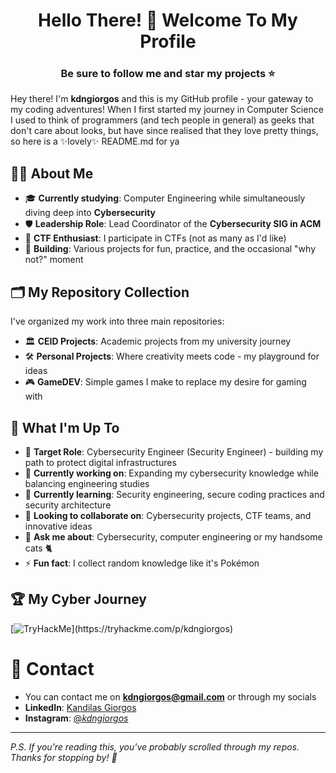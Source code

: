 <h1 align="center">Hello There! 👋 Welcome To My Profile</h1>
<h3 align="center">Be sure to follow me and star my projects ⭐</h3>

Hey there! I'm **kdngiorgos** and this is my GitHub profile - your gateway to my coding adventures! When I first started my journey in Computer Science I used to think of programmers (and tech people in general) as geeks that don't care about looks, but have since realised that they love pretty things, so here is a ✨lovely✨ README.md for ya 

## 🧑‍💻 About Me

- 🎓 **Currently studying**: Computer Engineering while simultaneously diving deep into **Cybersecurity**
- 🛡️ **Leadership Role**: Lead Coordinator of the **Cybersecurity SIG in ACM** 
- 🚩 **CTF Enthusiast**: I participate in CTFs (not as many as I'd like)
- 🔨 **Building**: Various projects for fun, practice, and the occasional "why not?" moment

## 🗂️ My Repository Collection

I've organized my work into three main repositories:

- 🏛️ **CEID Projects**: Academic projects from my university journey
- 🛠️ **Personal Projects**: Where creativity meets code - my playground for ideas
- 🎮 **GameDEV**: Simple games I make to replace my desire for gaming with

## 🌱 What I'm Up To

- 🎯 **Target Role**: Cybersecurity Engineer (Security Engineer) - building my path to protect digital infrastructures
- 🔭 **Currently working on**: Expanding my cybersecurity knowledge while balancing engineering studies
- 🌱 **Currently learning**: Security engineering, secure coding practices and security architecture
- 👯 **Looking to collaborate on**: Cybersecurity projects, CTF teams, and innovative ideas
- 💬 **Ask me about**: Cybersecurity, computer engineering or my handsome cats 🐈
- ⚡ **Fun fact**: I collect random knowledge like it's Pokémon

## 🏆 My Cyber Journey

[![TryHackMe]([https://tryhackme-badges.s3.amazonaws.com/kdngiorgos.png](https://tryhackme-badges.s3.amazonaws.com/kdngiorgos.png))](https://tryhackme.com/p/kdngiorgos)

# 💬 Contact

- You can contact me on **kdngiorgos@gmail.com** or through my socials
- **LinkedIn**: [Kandilas Giorgos](https://www.linkedin.com/in/kdngiorgos/)
- **Instagram**: [@_kdngiorgos_](https://www.instagram.com/_kdngiorgos_/)
---

*P.S. If you're reading this, you've probably scrolled through my repos. Thanks for stopping by! 🙏*
